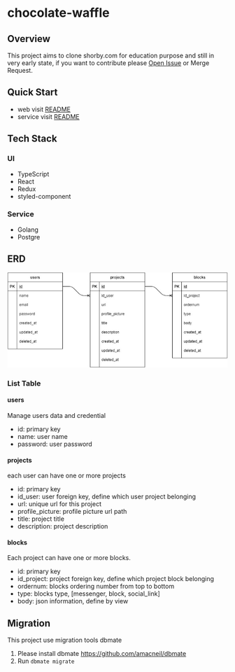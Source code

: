 # chocolate-waffle

## Overview
This project aims to clone shorby.com for education purpose and still in very early state, if you want to contribute please [Open Issue](https://github.com/billysutomo/chocolate-waffle/issues/new/choose) or Merge Request.

## Quick Start
* web visit [README](./web/README.md)
* service visit [README](./web/README.md)

## Tech Stack
### UI
* TypeScript
* React
* Redux
* styled-component
### Service
* Golang
* Postgre

## ERD

![ERD Image](erd.jpg)
### List Table
#### users
Manage users data and credential
* id: primary key
* name: user name
* password: user password
#### projects
each user can have one or more projects
* id: primary key
* id_user: user foreign key, define which user project belonging
* url: unique url for this project
* profile_picture: profile picture url path 
* title: project title
* description: project description
#### blocks
Each project can have one or more blocks. 
* id: primary key
* id_project: project foreign key, define which project block belonging
* ordernum: blocks ordering number from top to bottom
* type: blocks type, [messenger, block, social_link]
* body: json information, define by view


## Migration

This project use migration tools dbmate
1. Please install dbmate https://github.com/amacneil/dbmate
2. Run `dbmate migrate`
